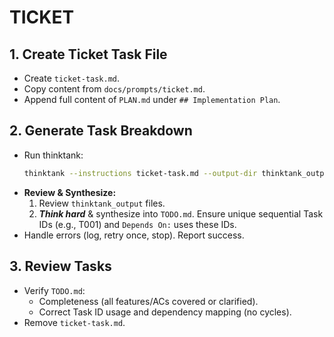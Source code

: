 # TICKET

## 1. Create Ticket Task File
- Create `ticket-task.md`.
- Copy content from `docs/prompts/ticket.md`.
- Append full content of `PLAN.md` under `## Implementation Plan`.

## 2. Generate Task Breakdown
- Run thinktank:
    ```bash
    thinktank --instructions ticket-task.md --output-dir thinktank_output --model gemini-2.5-pro-preview-03-25 --model o4-mini --model openrouter/x-ai/grok-3-mini-beta --model openrouter/deepseek/deepseek-r1 DEVELOPMENT_PHILOSOPHY.md PLAN.md
    ```
- **Review & Synthesize:**
    1. Review `thinktank_output` files.
    2. ***Think hard*** & synthesize into `TODO.md`. Ensure unique sequential Task IDs (e.g., T001) and `Depends On:` uses these IDs.
- Handle errors (log, retry once, stop). Report success.

## 3. Review Tasks
- Verify `TODO.md`:
    - Completeness (all features/ACs covered or clarified).
    - Correct Task ID usage and dependency mapping (no cycles).
- Remove `ticket-task.md`.

